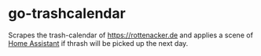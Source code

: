 # go-trashcalendar
Scrapes the trash-calendar of https://rottenacker.de and applies a scene of [Home Assistant](https://github.com/home-assistant/home-assistant.io) if thrash will be picked up the next day.
